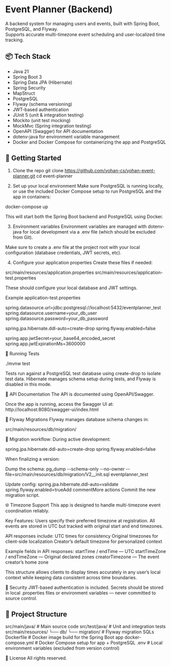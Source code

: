 # Event Planner (Backend)

A backend system for managing users and events, built with Spring Boot, PostgreSQL, and Flyway.  
Supports accurate multi-timezone event scheduling and user-localized time tracking.

## 📦 Tech Stack

- Java 21
- Spring Boot 3
- Spring Data JPA (Hibernate)
- Spring Security
- MapStruct
- PostgreSQL
- Flyway (schema versioning)
- JWT-based authentication
- JUnit 5 (unit & integration testing)
- Mockito (unit test mocking)
- MockMvc (Spring integration testing)
- OpenAPI (Swagger) for API documentation
- dotenv-java for environment variable management
- Docker and Docker Compose for containerizing the app and PostgreSQL

## 🚀 Getting Started

1. Clone the repo
git clone https://github.com/yohan-cs/yohan-event-planner.git
cd event-planner

2. Set up your local environment
Make sure PostgreSQL is running locally, or use the included Docker Compose setup to run PostgreSQL and the app in containers:

docker-compose up

This will start both the Spring Boot backend and PostgreSQL using Docker.

3. Environment variables
Environment variables are managed with dotenv-java for local development via a .env file (which should be excluded from Git).

Make sure to create a .env file at the project root with your local configuration (database credentials, JWT secrets, etc).

4. Configure your application properties
Create these files if needed:

src/main/resources/application.properties
src/main/resources/application-test.properties

These should configure your local database and JWT settings.

Example application-test.properties

spring.datasource.url=jdbc:postgresql://localhost:5432/eventplanner_test
spring.datasource.username=your_db_user
spring.datasource.password=your_db_password

spring.jpa.hibernate.ddl-auto=create-drop
spring.flyway.enabled=false

spring.app.jwtSecret=your_base64_encoded_secret
spring.app.jwtExpirationMs=3600000

🧪 Running Tests

./mvnw test

Tests run against a PostgreSQL test database using create-drop to isolate test data.
Hibernate manages schema setup during tests, and Flyway is disabled in this mode.

📖 API Documentation
The API is documented using OpenAPI/Swagger.

Once the app is running, access the Swagger UI at:
http://localhost:8080/swagger-ui/index.html

🐘 Flyway Migrations
Flyway manages database schema changes in:

src/main/resources/db/migration/

🚧 Migration workflow:
During active development:

spring.jpa.hibernate.ddl-auto=create-drop
spring.flyway.enabled=false

When finalizing a version:

Dump the schema:
pg_dump --schema-only --no-owner --file=src/main/resources/db/migration/V2__init.sql eventplanner_test

Update config:
spring.jpa.hibernate.ddl-auto=validate
spring.flyway.enabled=trueAdd commentMore actions
Commit the new migration script.

🌐 Timezone Support
This app is designed to handle multi-timezone event coordination reliably.

Key Features:
Users specify their preferred timezone at registration.
All events are stored in UTC but tracked with original start and end timezones.

API responses include:
UTC times for consistency
Original timezones for client-side localization
Creator’s default timezone for personalized context

Example fields in API responses:
startTime / endTime — UTC
startTimeZone / endTimeZone — Original declared zones
creatorTimezone — The event creator’s home zone

This structure allows clients to display times accurately in any user’s local context while keeping data consistent across time boundaries.

🔐 Security
JWT-based authentication is included. Secrets should be stored in local .properties files or environment variables — never committed to source control.

## 📂 Project Structure

src/main/java/ # Main source code
src/test/java/ # Unit and integration tests
src/main/resources/
└── db/
└── migration/ # Flyway migration SQLs
Dockerfile # Docker image build for the Spring Boot app
docker-compose.yml # Docker Compose setup for app + PostgreSQL
.env # Local environment variables (excluded from version control)


📜 License
All rights reserved.